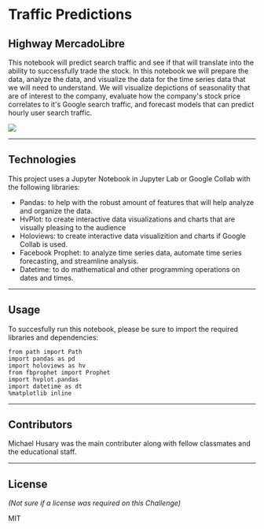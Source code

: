 # Traffic Predictions
## Highway MercadoLibre

This notebook will predict search traffic and see if that will translate into the ability to successfully trade the stock. In this notebook we will prepare the data, analyze the data, and visualize the data for the time series data that we will need to understand. We will visualize depictions of seasonality that are of interest to the company, evaluate how the company's stock price correlates to it's Google search traffic, and forecast models that can predict hourly user search traffic.

![](Images/Elbow_Curve.png)

---

## Technologies

This project uses a Jupyter Notebook in Jupyter Lab or Google Collab with the following libraries:

- Pandas: to help with the robust amount of features that will help analyze and organize the data.
- HvPlot: to create interactive data visualizations and charts that are visually pleasing to the audience
- Holoviews: to create interactive data visualizition and charts if Google Collab is used. 
- Facebook Prophet: to analyze time series data, automate time series forecasting, and streamline analysis.
- Datetime: to do mathematical and other programming operations on dates and times.


---

## Usage

To succesfully run this notebook, please be sure to import the required libraries and dependencies:

```
from path import Path
import pandas as pd
import holoviews as hv
from fbprophet import Prophet
import hvplot.pandas
import datetime as dt
%matplotlib inline
```

---

## Contributors

Michael Husary was the main contributer along with fellow classmates and the educational staff. 

--- 

## License
*(Not sure if a license was required on this Challenge)*


MIT
